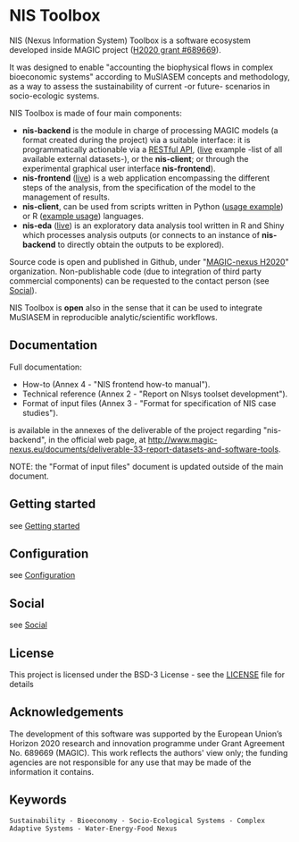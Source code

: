 # NIS Toolbox

NIS (Nexus Information System) Toolbox is a software ecosystem developed inside MAGIC project (<a href="https://cordis.europa.eu/project/id/689669">H2020 grant #689669</a>). 

It was designed to enable "accounting the biophysical flows in complex bioeconomic systems" according to MuSIASEM concepts and methodology, as a way to assess the sustainability of current -or future- scenarios in socio-ecologic systems.

NIS Toolbox is made of four main components:

* **nis-backend** is the module in charge of processing MAGIC models (a format created during the project) via a suitable interface: it is programmatically actionable via a [RESTful API](restful_api.md), ([live](https://one.nis.magic-nexus.eu/nis_api/sources/-/databases/-) example -list of all available external datasets-), or the **nis-client**; or through the experimental graphical user interface **nis-frontend**).
* **nis-frontend** ([live](https://one.nis.magic-nexus.eu/nis_client/)) is a web application encompassing the different steps of the analysis, from the specification of the model to the management of results.  
* **nis-client**, can be used from scripts written in Python ([usage example](https://github.com/MAGIC-nexus/nis-python-client/blob/develop/nexinfosys/basic_usage2.py)) or R ([example usage](https://github.com/MAGIC-nexus/nis-python-client/blob/develop/nexinfosys/basic_usage.R)) languages.  
* **nis-eda** ([live](https://aware.nis.magic-nexus.eu/nis-eda/)) is an exploratory data analysis tool written in R and Shiny which processes analysis outputs (or connects to an instance of **nis-backend** to directly obtain the outputs to be explored).

Source code is open and published in Github, under "[MAGIC-nexus H2020](https://github.com/MAGIC-nexus)" organization. Non-publishable code (due to integration of third party commercial components) can be requested to the contact person (see [Social](social.md)).

NIS Toolbox is **open** also in the sense that it can be used to integrate MuSIASEM in reproducible analytic/scientific workflows.

## Documentation

Full documentation:

- How-to  (Annex 4 - "NIS frontend how-to manual").
- Technical reference (Annex 2 - "Report on NIsys toolset development").
- Format of input files (Annex 3 - "Format for specification of NIS case studies").

is available in the annexes of the deliverable of the project regarding "nis-backend", in the official web page, at http://www.magic-nexus.eu/documents/deliverable-33-report-datasets-and-software-tools.

NOTE: the "Format of input files" document is updated outside of the main document.

## Getting started

see [Getting started](getting_started.md)

## Configuration

see [Configuration](configuration.md)

## Social

see [Social](social.md)

## License
This project is licensed under the BSD-3 License - see the [LICENSE](../LICENSE) file for details

## Acknowledgements
The development of this software was supported by the European Union’s Horizon 2020 research and innovation programme under Grant Agreement No. 689669 (MAGIC). This work reflects the authors' view only; the funding agencies are not responsible for any use that may be made of the information it contains.

## Keywords

    Sustainability - Bioeconomy - Socio-Ecological Systems - Complex Adaptive Systems - Water-Energy-Food Nexus


